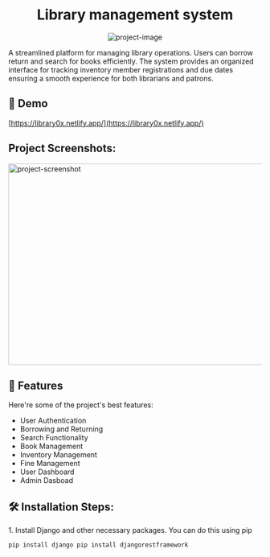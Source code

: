 <h1 align="center" id="title">Library management system</h1>

<p align="center"><img src="https://i.ibb.co.com/Pxm4pBp/ae3a7513-d1d6-4a91-b56b-9925b857fea1.png" alt="project-image"></p>

<p id="description">A streamlined platform for managing library operations. Users can borrow return and search for books efficiently. The system provides an organized interface for tracking inventory member registrations and due dates ensuring a smooth experience for both librarians and patrons.</p>

<h2>🚀 Demo</h2>

[https://library0x.netlify.app/](https://library0x.netlify.app/)

<h2>Project Screenshots:</h2>

<img src="https://i.ibb.co.com/Pxm4pBp/ae3a7513-d1d6-4a91-b56b-9925b857fea1.png" alt="project-screenshot" width="600" height="400/">

  
  
<h2>🧐 Features</h2>

Here're some of the project's best features:

*   User Authentication
*   Borrowing and Returning
*   Search Functionality
*   Book Management
*   Inventory Management
*   Fine Management
*   User Dashboard
*   Admin Dasboad

<h2>🛠️ Installation Steps:</h2>

<p>1. Install Django and other necessary packages. You can do this using pip</p>

```
pip install django pip install djangorestframework
```
